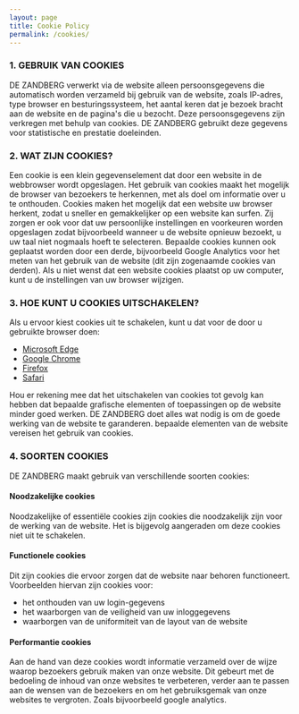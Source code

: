 ```yaml
---
layout: page
title: Cookie Policy
permalink: /cookies/
---
```


### 1. GEBRUIK VAN COOKIES

DE ZANDBERG verwerkt via de website alleen persoonsgegevens die automatisch worden verzameld bij gebruik van de website, zoals IP-adres, type browser en besturingssysteem, het aantal keren dat je bezoek bracht aan de website en de pagina's die u bezocht. Deze persoonsgegevens zijn verkregen met behulp van cookies. DE ZANDBERG gebruikt deze gegevens voor statistische en prestatie doeleinden.

### 2. WAT ZIJN COOKIES?

Een cookie is een klein gegevenselement dat door een website in de webbrowser wordt opgeslagen. Het gebruik van cookies maakt het mogelijk de browser van bezoekers te herkennen, met als doel om informatie over u te onthouden. Cookies maken het mogelijk dat een website uw browser herkent, zodat u sneller en gemakkelijker op een website kan surfen. Zij zorgen er ook voor dat uw persoonlijke instellingen en voorkeuren worden opgeslagen zodat bijvoorbeeld wanneer u de website opnieuw bezoekt, u uw taal niet nogmaals hoeft te selecteren. Bepaalde cookies kunnen ook geplaatst worden door een derde, bijvoorbeeld Google Analytics voor het meten van het gebruik van de website (dit zijn zogenaamde cookies van derden). Als u niet wenst dat een website cookies plaatst op uw computer, kunt u de instellingen van uw browser wijzigen.

### 3. HOE KUNT U COOKIES UITSCHAKELEN?

Als u ervoor kiest cookies uit te schakelen, kunt u dat voor de door u gebruikte browser doen:

- [Microsoft Edge](https://support.microsoft.com/nl-nl/windows/manage-cookies-in-microsoft-edge-view-allow-block-delete-and-use-168dab11-0753-043d-7c16-ede5947fc64d)
- [Google Chrome](https://support.google.com/chrome/answer/95647?hl=nl)
- [Firefox](https://support.mozilla.org/nl/kb/cookies-en-websitegegevens-wissen-firefox)
- [Safari](https://support.apple.com/kb/index?q=cookies&src=globalnav_support&type=organic&page=search&locale=en_GB)

Hou er rekening mee dat het uitschakelen van cookies tot gevolg kan hebben dat bepaalde grafische elementen of toepassingen op de website minder goed werken. DE ZANDBERG doet alles wat nodig is om de goede werking van de website te garanderen. bepaalde elementen van de website vereisen het gebruik van cookies.

### 4. SOORTEN COOKIES

DE ZANDBERG maakt gebruik van verschillende soorten cookies:

#### Noodzakelijke cookies

Noodzakelijke of essentiële cookies zijn cookies die noodzakelijk zijn voor de werking van de website. Het is bijgevolg aangeraden om deze cookies niet uit te schakelen.

#### Functionele cookies

Dit zijn cookies die ervoor zorgen dat de website naar behoren functioneert. Voorbeelden hiervan zijn cookies voor:

- het onthouden van uw login-gegevens
- het waarborgen van de veiligheid van uw inloggegevens
- waarborgen van de uniformiteit van de layout van de website

#### Performantie cookies

Aan de hand van deze cookies wordt informatie verzameld over de wijze waarop bezoekers gebruik maken van onze website. Dit gebeurt met de bedoeling de inhoud van onze websites te verbeteren, verder aan te passen aan de wensen van de bezoekers en om het gebruiksgemak van onze websites te vergroten. Zoals bijvoorbeeld google analytics.
